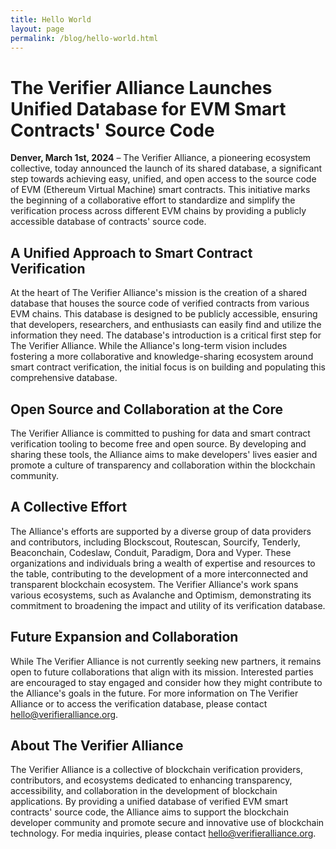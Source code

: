 ```yaml
---
title: Hello World
layout: page
permalink: /blog/hello-world.html
---
```


# The Verifier Alliance Launches Unified Database for EVM Smart Contracts' Source Code

**Denver, March 1st, 2024** – The Verifier Alliance, a pioneering ecosystem collective, today announced the launch of its shared database, a significant step towards achieving easy, unified, and open access to the source code of EVM (Ethereum Virtual Machine) smart contracts. This initiative marks the beginning of a collaborative effort to standardize and simplify the verification process across different EVM chains by providing a publicly accessible database of contracts' source code.

## A Unified Approach to Smart Contract Verification
At the heart of The Verifier Alliance's mission is the creation of a shared database that houses the source code of verified contracts from various EVM chains. This database is designed to be publicly accessible, ensuring that developers, researchers, and enthusiasts can easily find and utilize the information they need.
The database's introduction is a critical first step for The Verifier Alliance. While the Alliance's long-term vision includes fostering a more collaborative and knowledge-sharing ecosystem around smart contract verification, the initial focus is on building and populating this comprehensive database.

## Open Source and Collaboration at the Core
The Verifier Alliance is committed to pushing for data and smart contract verification tooling to become free and open source. By developing and sharing these tools, the Alliance aims to make developers' lives easier and promote a culture of transparency and collaboration within the blockchain community.

## A Collective Effort
The Alliance's efforts are supported by a diverse group of data providers and contributors, including Blockscout, Routescan, Sourcify, Tenderly, Beaconchain, Codeslaw, Conduit, Paradigm, Dora and Vyper. These organizations and individuals bring a wealth of expertise and resources to the table, contributing to the development of a more interconnected and transparent blockchain ecosystem.
The Verifier Alliance's work spans various ecosystems, such as Avalanche and Optimism, demonstrating its commitment to broadening the impact and utility of its verification database.

## Future Expansion and Collaboration
While The Verifier Alliance is not currently seeking new partners, it remains open to future collaborations that align with its mission. Interested parties are encouraged to stay engaged and consider how they might contribute to the Alliance's goals in the future.
For more information on The Verifier Alliance or to access the verification database, please contact [hello@verifieralliance.org](mailto:hello@verifieralliance.org).

## About The Verifier Alliance
The Verifier Alliance is a collective of blockchain verification providers, contributors, and ecosystems dedicated to enhancing transparency, accessibility, and collaboration in the development of blockchain applications. By providing a unified database of verified EVM smart contracts' source code, the Alliance aims to support the blockchain developer community and promote secure and innovative use of blockchain technology.
For media inquiries, please contact [hello@verifieralliance.org](mailto:hello@verifieralliance.org).